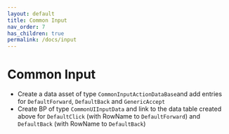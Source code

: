 ```yaml
---
layout: default
title: Common Input
nav_order: 7
has_children: true
permalink: /docs/input
---
```


# Common Input

* Create a data asset of type `CommonInputActionDataBase`and add entries for `DefaultForward`, `DefaultBack` and `GenericAccept`
* Create BP of type `CommonUIInputData` and link to the data table created above for `DefaultClick` (with RowName to `DefaultForward`) and `DefaultBack` (with RowName to `DefaultBack`)